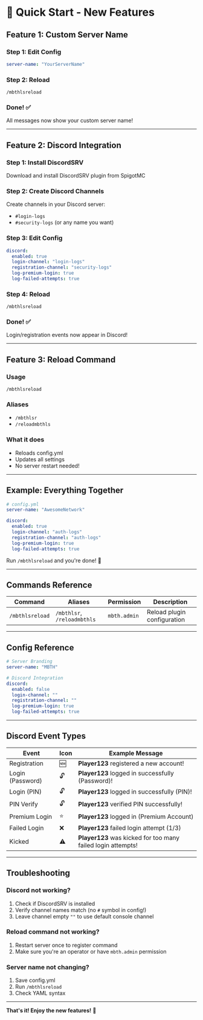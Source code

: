 # 🚀 Quick Start - New Features

## Feature 1: Custom Server Name

### Step 1: Edit Config
```yaml
server-name: "YourServerName"
```

### Step 2: Reload
```
/mbthlsreload
```

### Done! ✅
All messages now show your custom server name!

---

## Feature 2: Discord Integration

### Step 1: Install DiscordSRV
Download and install DiscordSRV plugin from SpigotMC

### Step 2: Create Discord Channels
Create channels in your Discord server:
- `#login-logs`
- `#security-logs` (or any name you want)

### Step 3: Edit Config
```yaml
discord:
  enabled: true
  login-channel: "login-logs"
  registration-channel: "security-logs"
  log-premium-login: true
  log-failed-attempts: true
```

### Step 4: Reload
```
/mbthlsreload
```

### Done! ✅
Login/registration events now appear in Discord!

---

## Feature 3: Reload Command

### Usage
```
/mbthlsreload
```

### Aliases
- `/mbthlsr`
- `/reloadmbthls`

### What it does
- Reloads config.yml
- Updates all settings
- No server restart needed!

---

## Example: Everything Together

```yaml
# config.yml
server-name: "AwesomeNetwork"

discord:
  enabled: true
  login-channel: "auth-logs"
  registration-channel: "auth-logs"
  log-premium-login: true
  log-failed-attempts: true
```

Run `/mbthlsreload` and you're done! 🎉

---

## Commands Reference

| Command | Aliases | Permission | Description |
|---------|---------|------------|-------------|
| `/mbthlsreload` | `/mbthlsr`, `/reloadmbthls` | `mbth.admin` | Reload plugin configuration |

---

## Config Reference

```yaml
# Server Branding
server-name: "MBTH"

# Discord Integration
discord:
  enabled: false
  login-channel: ""
  registration-channel: ""
  log-premium-login: true
  log-failed-attempts: true
```

---

## Discord Event Types

| Event | Icon | Example Message |
|-------|------|-----------------|
| Registration | :new: | **Player123** registered a new account! |
| Login (Password) | :unlock: | **Player123** logged in successfully (Password)! |
| Login (PIN) | :unlock: | **Player123** logged in successfully (PIN)! |
| PIN Verify | :unlock: | **Player123** verified PIN successfully! |
| Premium Login | :star: | **Player123** logged in (Premium Account) |
| Failed Login | :x: | **Player123** failed login attempt (1/3) |
| Kicked | :warning: | **Player123** was kicked for too many failed login attempts! |

---

## Troubleshooting

### Discord not working?
1. Check if DiscordSRV is installed
2. Verify channel names match (no `#` symbol in config!)
3. Leave channel empty `""` to use default console channel

### Reload command not working?
1. Restart server once to register command
2. Make sure you're an operator or have `mbth.admin` permission

### Server name not changing?
1. Save config.yml
2. Run `/mbthlsreload`
3. Check YAML syntax

---

**That's it! Enjoy the new features!** 🎊

